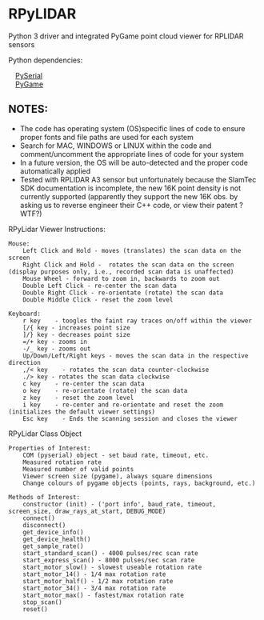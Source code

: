 # RPyLIDAR
Python 3 driver and integrated PyGame point cloud viewer for RPLIDAR sensors

Python dependencies:

&emsp;[PySerial](https://pythonhosted.org/pyserial/)<br>
&emsp;[PyGame](https://www.pygame.org)

## NOTES:
- The code has operating system (OS)specific lines of code to ensure proper fonts and file paths are used for each system
- Search for MAC, WINDOWS or LINUX within the code and comment/uncomment the appropriate lines of code for your system
- In a future version, the OS will be auto-detected and the proper code automatically applied
- Tested with RPLIDAR A3 sensor but unfortunately because the SlamTec SDK documentation is incomplete, the new 16K point density is not currently supported (apparently they support the new 16K obs. by asking us to reverse engineer their C++ code, or view their patent ? WTF?)

RPyLidar Viewer Instructions:

    Mouse: 
        Left Click and Hold - moves (translates) the scan data on the screen
        Right Click and Hold -  rotates the scan data on the screen (display purposes only, i.e., recorded scan data is unaffected)
        Mouse Wheel - forward to zoom in, backwards to zoom out
        Double Left Click - re-center the scan data
        Double Right Click - re-orientate (rotate) the scan data
        Double Middle Click - reset the zoom level

    Keyboard:
        r key    - toogles the faint ray traces on/off within the viewer
        [/{ key - increases point size
        ]/} key - decreases point size
        =/+ key - zooms in
        -/_ key - zooms out
        Up/Down/Left/Right keys - moves the scan data in the respective direction
        ,/< key    - rotates the scan data counter-clockwise
        ./> key - rotates the scan data clockwise
        c key    - re-center the scan data
        o key    - re-orientate (rotate) the scan data
        z key    - reset the zoom level
        i key    - re-center and re-orientate and reset the zoom (initializes the default viewer settings)
        Esc key    - Ends the scanning session and closes the viewer
        
RPyLidar Class Object

    Properties of Interest:
        COM (pyserial) object - set baud rate, timeout, etc.
        Measured rotation rate
        Measured number of valid points
        Viewer screen size (pygame), always square dimensions
        Change colours of pygame objects (points, rays, background, etc.)
   
    Methods of Interest:
        constructor (init) - ('port info', baud_rate, timeout, screen_size, draw_rays_at_start, DEBUG_MODE)
	    connect()
	    disconnect()
	    get_device_info()
	    get_device_health()
	    get_sample_rate()
	    start_standard_scan() - 4000 pulses/rec scan rate
	    start_express_scan() - 8000 pulses/sec scan rate
	    start_motor_slow() - slowest useable rotation rate
	    start_motor_14() - 1/4 max rotation rate
	    start_motor_half() - 1/2 max rotation rate
	    start_motor_34() - 3/4 max rotation rate
	    start_motor_max() - fastest/max rotation rate
	    stop_scan()
	    reset()
    
    
